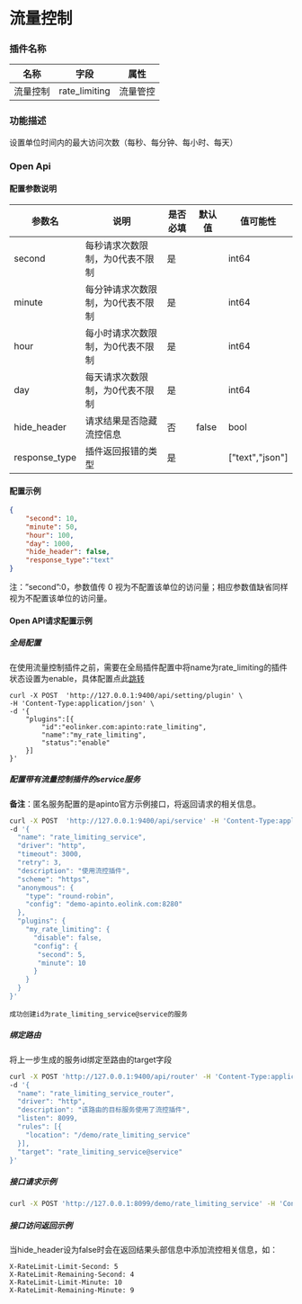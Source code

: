 # 流量控制

### 插件名称

| 名称     | 字段          | 属性     |
| -------- | ------------- | -------- |
| 流量控制 | rate_limiting | 流量管控 |

### 功能描述

设置单位时间内的最大访问次数（每秒、每分钟、每小时、每天）

### Open Api

#### 配置参数说明


| 参数名        | 说明                              | 是否必填 | 默认值 | 值可能性        |
| ------------- | --------------------------------- | -------- | ------ | --------------- |
| second        | 每秒请求次数限制，为0代表不限制   | 是       |        | int64           |
| minute        | 每分钟请求次数限制，为0代表不限制 | 是       |        | int64           |
| hour          | 每小时请求次数限制，为0代表不限制 | 是       |        | int64           |
| day           | 每天请求次数限制，为0代表不限制   | 是       |        | int64           |
| hide_header   | 请求结果是否隐藏流控信息          | 否       | false  | bool            |
| response_type | 插件返回报错的类型                | 是       |        | ["text","json"] |


#### 配置示例

```json
{
    "second": 10, 
    "minute": 50, 
    "hour": 100, 
    "day": 1000,
    "hide_header": false,
    "response_type":"text"
}
```

注：”second”:0，参数值传 0 视为不配置该单位的访问量；相应参数值缺省同样视为不配置该单位的访问量。

#### Open API请求配置示例

##### 全局配置

在使用流量控制插件之前，需要在全局插件配置中将name为rate_limiting的插件状态设置为enable，具体配置点此[跳转](/docs/plugins)

```shell
curl -X POST  'http://127.0.0.1:9400/api/setting/plugin' \
-H 'Content-Type:application/json' \
-d '{
    "plugins":[{
        "id":"eolinker.com:apinto:rate_limiting",
        "name":"my_rate_limiting",
        "status":"enable"
    }]
}'
```

##### 配置带有流量控制插件的service服务

**备注**：匿名服务配置的是apinto官方示例接口，将返回请求的相关信息。

```sh
curl -X POST  'http://127.0.0.1:9400/api/service' -H 'Content-Type:application/json' \
-d '{
  "name": "rate_limiting_service",
  "driver": "http",
  "timeout": 3000,
  "retry": 3,
  "description": "使用流控插件",
  "scheme": "https",
  "anonymous": {
	"type": "round-robin",
	"config": "demo-apinto.eolink.com:8280"
  },
  "plugins": {
	"my_rate_limiting": {
	  "disable": false,
	  "config": {
	   "second": 5,
       "minute": 10
	  }
	}
  }
}' 
```

```
成功创建id为rate_limiting_service@service的服务
```

##### 绑定路由

将上一步生成的服务id绑定至路由的target字段

```sh
curl -X POST 'http://127.0.0.1:9400/api/router' -H 'Content-Type:application/json' \
-d '{
  "name": "rate_limiting_service_router",
  "driver": "http",
  "description": "该路由的目标服务使用了流控插件",
  "listen": 8099,
  "rules": [{
	"location": "/demo/rate_limiting_service"
  }],
  "target": "rate_limiting_service@service"
}'
```

##### 接口请求示例

```sh
curl -X POST 'http://127.0.0.1:8099/demo/rate_limiting_service' -H 'Content-Type:application/json'
```

##### 接口访问返回示例

当hide_header设为false时会在返回结果头部信息中添加流控相关信息，如：

```
X-RateLimit-Limit-Second: 5
X-RateLimit-Remaining-Second: 4
X-RateLimit-Limit-Minute: 10
X-RateLimit-Remaining-Minute: 9
```

